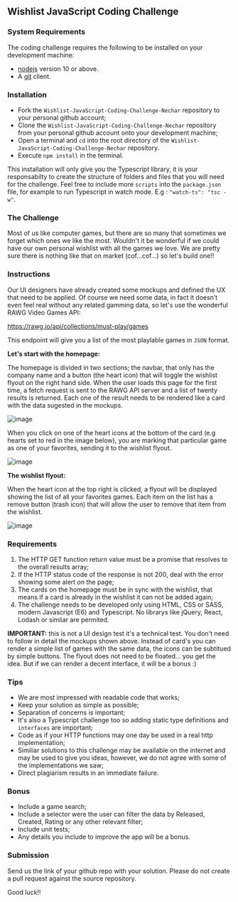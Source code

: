 ## Wishlist JavaScript Coding Challenge

### System Requirements

The coding challenge requires the following to be installed on your development machine:

 - [nodejs](https://nodejs.org/en/) version 10 or above.
 - A [git](https://git-scm.com/downloads) client.

### Installation

 - Fork the `Wishlist-JavaScript-Coding-Challenge-Nechar` repository to your personal github account;
 - Clone the `Wishlist-JavaScript-Coding-Challenge-Nechar` repository from your personal github account onto your development machine;
 - Open a terminal and `cd` into the root directory of the `Wishlist-JavaScript-Coding-Challenge-Nechar` repository.
 - Execute `npm install` in the terminal.

This installation will only give you the Typescript library, it is your responsabilty to create the structure of folders and files that you will need for the challenge. Feel free to include more `scripts` into the `package.json` file, for example to run Typescript in watch mode. E.g : `"watch-ts": "tsc -w"`.

### The Challenge
Most of us like computer games, but there are so many that sometimes we forget which ones we like the most. Wouldn't it be wonderful if we could have our own personal wishlist with all the games we love. We are pretty sure there is nothing like that on market (cof...cof...) so let's build one!!

### Instructions
Our UI designers have already created some mockups and defined the UX that need to be applied. Of course we need some data, in fact it doesn’t even feel real without any related gamming data, so let's use the wonderful RAWG Video Games API:

https://rawg.io/api/collections/must-play/games

This endpoint will give you a list of the most playlable games in `JSON` format.

**Let's start with the homepage:**

The homepage is divided in two sections; the navbar, that only has the company name and a button (the heart icon) that will toggle the wishlist flyout on the right hand side. When the user loads this page for the first time, a fetch request is sent to the RAWG API server and a list of twenty results is returned. Each one of the result needs to be rendered like a card with the data sugested in the mockups.

![image](https://user-images.githubusercontent.com/3682538/120755892-e6cab800-c551-11eb-97c0-417b73b64cf6.png)

When you click on one of the heart icons at the bottom of the card (e.g hearts set to red in the image below), you are marking that particular game as one of your favorites, sending it to the wishlist flyout.

![image](https://user-images.githubusercontent.com/3682538/120756033-17125680-c552-11eb-8430-b392d11bb53e.png)

**The wishlist flyout:**

When the heart icon at the top right is clicked, a flyout will be displayed showing the list of all your favorites games. Each item on the list has a remove button (trash icon) that will allow the user to remove that item from the wishlist.

![image](https://user-images.githubusercontent.com/3682538/120756067-2396af00-c552-11eb-825f-40fab70ae1f8.png)

### Requirements

1. The HTTP GET function return value must be a promise that resolves to the overall results array;
2. If the HTTP status code of the response is not 200, deal with the error showing some alert on the page;
3. The cards on the homepage must be in sync with the wishlist, that means if a card is already in the wishlist  it can not be added again;
4. The challenge needs to be developed only using HTML, CSS or SASS, modern Javascript (E6) and Typescript. No librarys like jQuery, React, Lodash or simliar are permited.

**IMPORTANT:** this is not a UI design test it's a technical test. You don't need to follow in detail the mockups shown above. Instead of card's you can render a simple list of games with the same data, the icons can be subtitued by simple buttons. The flyout does not need to be floated... you get the idea. But if we can render a decent interface,  it will be a bonus :)

### Tips

- We are most impressed with readable code that works;
- Keep your solution as simple as possible;
- Separation of concerns is important;
- It's also a Typescript challenge too so adding static type definitions and `interfaces` are important;
- Code as if your HTTP functions may one day be used in a real http implementation;
- Similiar solutions to this challenge may be available on the internet and may be used to give you ideas, however, we do not agree with some of the implementations we saw;
-   Direct plagiarism results in an immediate failure.

### Bonus

- Include a game search;
- Include a selector were the user can filter the data by Released, Created, Rating or any other relevant filter;
- Include unit tests;
- Any details you include to improve the app will be a bonus.

### Submission

Send us the link of your github repo with your solution. Please do not create a pull request against the source repository.

Good luck!!
